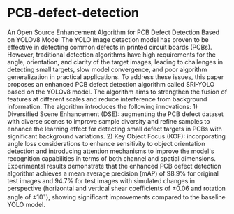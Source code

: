 # PCB-defect-detection
An Open Source Enhancement Algorithm for PCB Defect Detection Based on YOLOv8 Model
The YOLO image detection model has proven to be effective in detecting common defects in printed circuit boards (PCBs). However, traditional detection algorithms have high requirements for the angle, orientation, and clarity of the target images, leading to challenges in detecting small targets, slow model convergence, and poor algorithm generalization in practical applications. To address these issues, this paper proposes an enhanced PCB defect detection algorithm called SRI-YOLO based on the YOLOv8 model. The algorithm aims to strengthen the fusion of features at different scales and reduce interference from background information. The algorithm introduces the following innovations: 1) Diversified Scene Enhancement (DSE): augmenting the PCB defect dataset with diverse scenes to improve sample diversity and refine samples to enhance the learning effect for detecting small defect targets in PCBs with significant background variations. 2) Key Object Focus (KOF): incorporating angle loss considerations to enhance sensitivity to object orientation detection and introducing attention mechanisms to improve the model's recognition capabilities in terms of both channel and spatial dimensions. Experimental results demonstrate that the enhanced PCB defect detection algorithm achieves a mean average precision (mAP) of 98.9\% for original test images and 94.7\% for test images with simulated changes in perspective (horizontal and vertical shear coefficients of ±0.06 and rotation angle of ±$10^\circ$), showing significant improvements compared to the baseline YOLO model.
